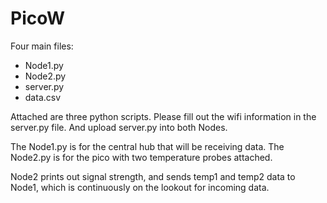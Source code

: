 # PicoW
Four main files:
- Node1.py
- Node2.py
- server.py
- data.csv

Attached are three python scripts. Please fill out the wifi information in the server.py file. And upload server.py into both Nodes.

The Node1.py is for the central hub that will be receiving data.
The Node2.py is for the pico with two temperature probes attached.

Node2 prints out signal strength, and sends temp1 and temp2 data to Node1, which is continuously on the lookout for incoming data.
